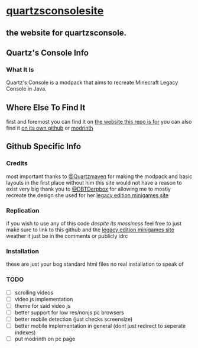 # [quartzsconsolesite](https://quartzsconsole.novassite.net/)
## the website for quartzsconsole.

## Quartz's Console Info
### What It Is
Quartz's Console is a modpack that aims to recreate Minecraft Legacy Console in Java.

## Where Else To Find It
first and foremost you can find it on [the website this repo is for](https://quartzsconsole.novassite.net/)
you can also find it [on its own github](https://github.com/Quartzmaven/QuartzsConsole)
or [modrinth](https://modrinth.com/modpack/quartzs-console)

## Github Specific Info
### Credits
most important thanks to [@Quartzmaven](https://github.com/Quartzmaven) for making the modpack and basic layouts in the first place without him this site would not have a reason to exist
very big thank you to [@DBTDerpbox](https://github.com/DBTDerpbox) for allowing me to mostly recreate the design she used for her [legacy edition minigames site](https://github.com/Legacy-Edition-Minigames/Website)

### Replication
if you wish to use any of this code *despite its messiness* feel free to
just make sure to link to this github and the [legacy edition minigames site](https://github.com/Legacy-Edition-Minigames/Website)
weather it just be in the comments or publicly idrc

### Installation
these are just your bog standard html files no real installation to speak of

### TODO
- [ ] scrolling videos
- [ ] video js implementation
- [ ] theme for said video js
- [ ] better support for low res/nonjs pc browsers
- [ ] better mobile detection (just checks screensize)
- [ ] better mobile implementation in general (dont just redirect to seperate indexes)
- [ ] put modrinth on pc page
